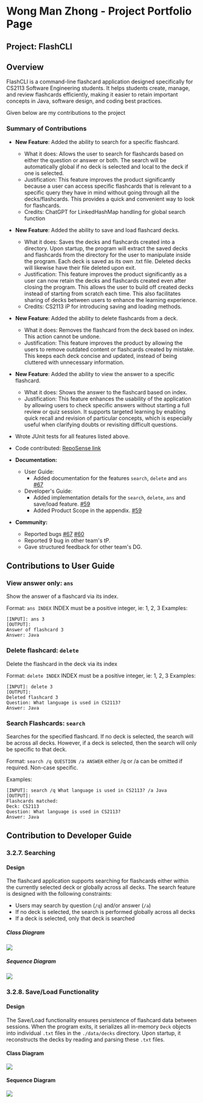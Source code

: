 # Wong Man Zhong - Project Portfolio Page

## Project: FlashCLI
## Overview
FlashCLI is a command-line flashcard application designed specifically for CS2113 Software Engineering students. It helps students create, manage, and review flashcards efficiently, making it easier to retain important concepts in Java, software design, and coding best practices.

Given below are my contributions to the project
### Summary of Contributions
- **New Feature**: Added the ability to search for a specific flashcard.
  - What it does: Allows the user to search for flashcards based on either the question or answer or both.
    The search will be automatically global if no deck is selected and local to the deck if one is selected.
  - Justification: This feature improves the product significantly because a user can access specific flashcards
    that is relevant to a specific query they have in mind without going through all the decks/flashcards.
    This provides a quick and convenient way to look for flashcards.
  - Credits: ChatGPT for LinkedHashMap handling for global search function
- **New Feature**: Added the ability to save and load flashcard decks.
  - What it does: Saves the decks and flashcards created into a directory.
    Upon startup, the program will extract the saved decks and flashcards from the directory for the user to manipulate
    inside the program. Each deck is saved as its own .txt file. Deleted decks will likewise have their file deleted upon exit.
  - Justification: This feature improves the product significantly as a user can now retain the decks and flashcards created
    even after closing the program. This allows the user to build off created decks instead of starting from scratch each time.
    This also facilitates sharing of decks between users to enhance the learning experience.
  - Credits: CS2113 iP for introducing saving and loading methods.
- **New Feature**: Added the ability to delete flashcards from a deck.
  - What it does: Removes the flashcard from the deck based on index. This action cannot be undone.
  - Justification: This feature improves the product by allowing the users to remove outdated content or flashcards created by mistake.
    This keeps each deck concise and updated, instead of being cluttered with unnecessary information.

- **New Feature**: Added the ability to view the answer to a specific flashcard.
  - What it does: Shows the answer to the flashcard based on index.
  - Justification: This feature enhances the usability of the application by allowing users to check specific answers
    without starting a full review or quiz session.
    It supports targeted learning by enabling quick recall and revision of particular concepts,
    which is especially useful when clarifying doubts or revisiting difficult questions.

- Wrote JUnit tests for all features listed above.
- Code contributed: [RepoSense link](https://nus-cs2113-ay2425s2.github.io/tp-dashboard/?search=manz9802&breakdown=true&sort=groupTitle%20dsc&sortWithin=title&since=2025-02-21&timeframe=commit&mergegroup=&groupSelect=groupByRepos&checkedFileTypes=docs~functional-code~test-code~other)
- **Documentation:**
  - User Guide:
    - Added documentation for the features `search`, `delete` and `ans` [#67](https://github.com/AY2425S2-CS2113-F11-4/tp/pull/67)
  - Developer's Guide:
    - Added implementation details for the `search`, `delete`, `ans` and save/load feature. [#59](https://github.com/AY2425S2-CS2113-F11-4/tp/pull/59)
    - Added Product Scope in the appendix. [#59](https://github.com/AY2425S2-CS2113-F11-4/tp/pull/59)
- **Community:**
  - Reported bugs [#67](https://github.com/AY2425S2-CS2113-F11-4/tp/pull/67) [#60](https://github.com/AY2425S2-CS2113-F11-4/tp/pull/60)
  - Reported 9 bug in other team's tP.
  - Gave structured feedback for other team's DG.

<div style="page-break-before: always;"></div>

## Contributions to User Guide

### View answer only: `ans`
Show the answer of a flashcard via its index.

Format: `ans INDEX`
INDEX must be a positive integer, ie: 1, 2, 3
Examples:
```
[INPUT]: ans 3
[OUTPUT]:
Answer of flashcard 3
Answer: Java
```
### Delete flashcard: `delete`
Delete the flashcard in the deck via its index

Format: `delete INDEX`
INDEX must be a positive integer, ie: 1, 2, 3
Examples:
```
[INPUT]: delete 3
[OUTPUT]:
Deleted flashcard 3
Question: What language is used in CS2113?
Answer: Java
```
### Search Flashcards: `search`
Searches for the specified flashcard. If no deck is selected, the search will be across all decks.
However, if a deck is selected, then the search will only be specific to that deck.

Format: `search /q QUESTION /a ANSWER` either /q or /a can be omitted if required. Non-case specific.

Examples:
```
[INPUT]: search /q What language is used in CS2113? /a Java
[OUTPUT]: 
Flashcards matched: 
Deck: CS2113
Question: What language is used in CS2113?
Answer: Java
```
<div style="page-break-before: always;"></div>

## Contribution to Developer Guide
### 3.2.7. Searching

#### Design

The flashcard application supports searching for flashcards either within the currently selected deck or globally across all decks.
The search feature is designed with the following constraints:
- Users may search by question (`/q`) and/or answer (`/a`)
- If no deck is selected, the search is performed globally across all decks
- If a deck is selected, only that deck is searched

##### Class Diagram
![](../images/SearchClassDiagram.png)

##### Sequence Diagram

![](../images/SearchSequenceDiagram.png)


### 3.2.8. Save/Load Functionality

#### Design

The Save/Load functionality ensures persistence of flashcard data between sessions. When the program exits, it serializes all in-memory `Deck` objects into individual `.txt` files in the `./data/decks` directory. Upon startup, it reconstructs the decks by reading and parsing these `.txt` files.


#### Class Diagram

![](../images/SaveClassDiagram.png)

#### Sequence Diagram

![](../images/SaveSequenceDiagram.png)